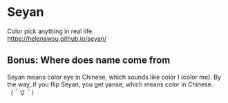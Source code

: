 # Seyan
Color pick anything in real life.  <br>
https://helenawsu.github.io/seyan/

<!-- Demo Video -->
## Bonus: Where does name come from
Seyan means color eye in Chinese, which sounds like color I (color me). By the way, if you flip Seyan, you get yanse, which means color in Chinese. （＾∇＾）